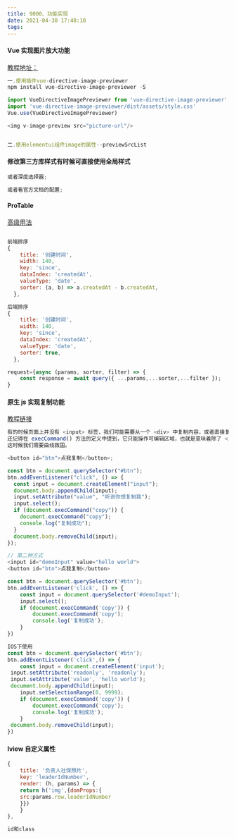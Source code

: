 ```yaml
---
title: 9000、功能实现
date: 2021-04-30 17:48:10
tags:
---
```


#### Vue 实现图片放大功能

[教程地址：](https://www.freesion.com/article/59051348383/)

```js
一.使用插件vue-directive-image-previewer
npm install vue-directive-image-previewer -S

import VueDirectiveImagePreviewer from 'vue-directive-image-previewer'
import 'vue-directive-image-previewer/dist/assets/style.css'
Vue.use(VueDirectiveImagePreviewer)

<img v-image-preview src="picture-url"/>


二.使用elementui组件image的属性--previewSrcList

```

#### 修改第三方库样式有时候可直接使用全局样式

```js
或者深度选择器;

或者看官方文档的配置;
```

#### ProTable

[高级用法](https://blog.csdn.net/qq_48718857/article/details/112318828?utm_medium=distribute.pc_relevant.none-task-blog-2%7Edefault%7EBlogCommendFromMachineLearnPai2%7Edefault-2.control&dist_request_id=1619594933957_69784&depth_1-utm_source=distribute.pc_relevant.none-task-blog-2%7Edefault%7EBlogCommendFromMachineLearnPai2%7Edefault-2.control)

```js

前端排序
{
    title: '创建时间',
    width: 140,
    key: 'since',
    dataIndex: 'createdAt',
    valueType: 'date',
    sorter: (a, b) => a.createdAt - b.createdAt,
  },

后端排序
{
    title: '创建时间',
    width: 140,
    key: 'since',
    dataIndex: 'createdAt',
    valueType: 'date',
    sorter: true,
  },

request={async (params, sorter, filter) => {
    const response = await query({ ...params,...sorter,...filter });
}
```

#### 原生 js 实现复制功能

[教程链接](https://www.jb51.net/article/135605.htm)

```js
有的时候页面上并没有 <input> 标签，我们可能需要从一个 <div> 中复制内容，或者直接复制变量。
还记得在 execCommand() 方法的定义中提到，它只能操作可编辑区域，也就是意味着除了 <input>、<textarea> 这样的输入域以外，是无法使用这个方法的。
这时候我们需要曲线救国。

<button id="btn">点我复制</button>;

const btn = document.querySelector("#btn");
btn.addEventListener("click", () => {
  const input = document.createElement("input");
  document.body.appendChild(input);
  input.setAttribute("value", "听说你想复制我");
  input.select();
  if (document.execCommand("copy")) {
    document.execCommand("copy");
    console.log("复制成功");
  }
  document.body.removeChild(input);
});

// 第二种方式
<input id="demoInput" value="hello world">
<button id="btn">点我复制</button>

const btn = document.querySelector('#btn');
btn.addEventListener('click', () => {
	const input = document.querySelector('#demoInput');
	input.select();
	if (document.execCommand('copy')) {
		document.execCommand('copy');
		console.log('复制成功');
	}
})

IOS下使用
const btn = document.querySelector('#btn');
btn.addEventListener('click',() => {
    const input = document.createElement('input');
 input.setAttribute('readonly', 'readonly');
 input.setAttribute('value', 'hello world');
 document.body.appendChild(input);
    input.setSelectionRange(0, 9999);
    if (document.execCommand('copy')) {
        document.execCommand('copy');
        console.log('复制成功');
    }
 document.body.removeChild(input);
})
```

#### Iview 自定义属性

```js
{
    title: '负责人社保照片',
    key: 'leaderIdNumber',
    render: (h, params) => {
    return h('img',{domProps:{
    src:params.row.leaderIdNumber
    }})
    }
},

id和class
```
